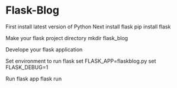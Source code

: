 # Flask-Blog
First install latest version of Python
Next install flask
  pip install flask
  
Make your flask project directory
  mkdir flask_blog
  
Develope your flask application

Set environment to run flask
  set FLASK_APP=flaskblog.py
  set FLASK_DEBUG=1
  
Run flask app
  flask run
